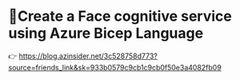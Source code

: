 # 💪Create a Face cognitive service using Azure Bicep Language

👉 https://blog.azinsider.net/3c528758d773?source=friends_link&sk=933b0579c9cb1c9cb0f50e3a4082fb09
